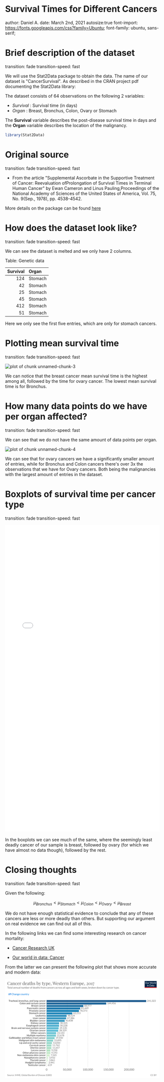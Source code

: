 Survival Times for Different Cancers
========================================================
author: Daniel A.
date: March 2nd, 2021
autosize:true
font-import: https://fonts.googleapis.com/css?family=Ubuntu;
font-family: ubuntu, sans-serif;

Brief description of the dataset
========================================================
transition: fade
transition-speed: fast

We will use the Stat2Data package to obtain the data. The name of our dataset is "CancerSurvival". As described in the CRAN project pdf documenting the Stat2Data library:

The dataset consists of 64 observations on the following 2 variables:

- *Survival* : Survival time (in days)
- *Organ* : Breast, Bronchus, Colon, Ovary or Stomach

The **Survival** variable describes the post-disease survival time in days and the **Organ** variable describes the location of the malignancy.


```r
library(Stat2Data)
```

Original source
========================================================
transition: fade
transition-speed: fast

- From the article "Supplemental Ascorbate in the Supportive Treatment of Cancer: Reevaluation ofProlongation of Survival Times in Terminal Human Cancer" by Ewan Cameron and Linus Pauling,Proceedings of the National Academy of Sciences of the United States of America, Vol. 75, No. 9(Sep., 1978), pp. 4538-4542.

More details on the package can be found [here]()

How does the dataset look like?
========================================================
transition: fade
transition-speed: fast

We can see the dataset is melted and we only have 2 columns.


Table: Genetic data

| Survival|Organ   |
|--------:|:-------|
|      124|Stomach |
|       42|Stomach |
|       25|Stomach |
|       45|Stomach |
|      412|Stomach |
|       51|Stomach |

Here we only see the first five entries, which are only for stomach cancers.

Plotting mean survival time
========================================================
transition: fade
transition-speed: fast

![plot of chunk unnamed-chunk-3](pres-figure/unnamed-chunk-3-1.png)

We can notice that the breast cancer mean survival time is the highest among all, followed by the time for ovary cancer. The lowest mean survival time is for Bronchus.

How many data points do we have per organ affected?
========================================================
transition: fade
transition-speed: fast

We can see that we do not have the same amount of data points per organ.


![plot of chunk unnamed-chunk-4](pres-figure/unnamed-chunk-4-1.png)

We can see that for ovary cancers we have a significantly smaller amount of entries, while for Bronchus and Colon cancers there's over 3x the observations that we have for Ovary cancers. Both being the malignancies with the largest amount of entries in the dataset.

Boxplots of survival time per cancer type
========================================================
transition: fade
transition-speed: fast



<style>
.p_iframe iframe {
  width: 100%;
  height: 1000px;
}
</style>

<div class="p_iframe"><iframe frameborder="0" seamless='seamless' scrolling=no src="plotly.html"></iframe></div>

In the boxplots we can see much of the same, where the seemingly least deadly cancer of our sample is breast, followed by ovary (for which we have almost no data though), followed by the rest.


Closing thoughts
========================================================
transition: fade
transition-speed: fast

Given the following:

$$\mu_{Bronchus} < \mu_{Stomach} < \mu_{Colon} < \mu_{Ovary} < \mu_{Breast}$$

We do not have enough statistical evidence to conclude that any of these cancers are less or more deadly than others. But supporting our argument on real evidence we can find out all of this.

In the following links we can find some interesting research on cancer mortality:

- [Cancer Research UK](https://www.cancerresearchuk.org/)

- [Our world in data: Cancer](https://ourworldindata.org/cancer)

From the latter we can present the following plot that shows more accurate and modern data:

![Cancer deaths by cancer type](./cancer_deaths_by_type.png)


